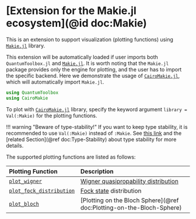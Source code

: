 # [Extension for the Makie.jl ecosystem](@id doc:Makie)

This is an extension to support visualization (plotting functions) using [`Makie.jl`](https://github.com/MakieOrg/Makie.jl) library.

This extension will be automatically loaded if user imports both `QuantumToolbox.jl` and [`Makie.jl`](https://github.com/MakieOrg/Makie.jl). It is worth noting that the `Makie.jl` package provides only the engine for plotting, and the user has to import the specific backend. Here we demonstrate the usage of [`CairoMakie.jl`](https://github.com/MakieOrg/Makie.jl/tree/master/CairoMakie), which will automatically import `Makie.jl`.

```julia
using QuantumToolbox
using CairoMakie
```

To plot with [`CairoMakie.jl`](https://github.com/MakieOrg/Makie.jl/tree/master/CairoMakie) library, specify the keyword argument `library = Val(:Makie)` for the plotting functions.

!!! warning "Beware of type-stability!"
    If you want to keep type stability, it is recommended to use `Val(:Makie)` instead of `:Makie`. See [this link](https://docs.julialang.org/en/v1/manual/performance-tips/#man-performance-value-type) and the [related Section](@ref doc:Type-Stability) about type stability for more details.

The supported plotting functions are listed as follows:

| **Plotting Function** | **Description** |
|:----------------------|:----------------|
| [`plot_wigner`](@ref) | [Wigner quasipropability distribution](https://en.wikipedia.org/wiki/Wigner_quasiprobability_distribution) |
| [`plot_fock_distribution`](@ref) | [Fock state](https://en.wikipedia.org/wiki/Fock_state) distribution |
| [`plot_bloch`](@ref)  | [Plotting on the Bloch Sphere](@ref doc:Plotting-on-the-Bloch-Sphere) |
